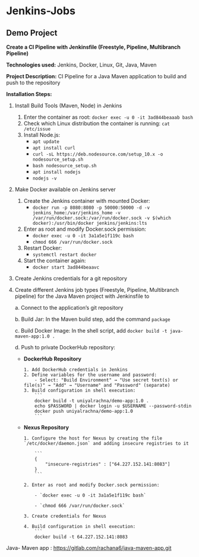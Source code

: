 # Jenkins-Jobs

## Demo Project

**Create a CI Pipeline with Jenkinsfile (Freestyle, Pipeline, Multibranch Pipeline)**

**Technologies used:** Jenkins, Docker, Linux, Git, Java, Maven

**Project Description:**
CI Pipeline for a Java Maven application to build and push to the repository

**Installation Steps:**
1. Install Build Tools (Maven, Node) in Jenkins
    1. Enter the container as root: `docker exec -u 0 -it 3ad844beaaab bash`
    2. Check which Linux distribution the container is running: `cat /etc/issue`
    3. Install Node.js:
        - `apt update`
        - `apt install curl`
        - `curl -sL https://deb.nodesource.com/setup_10.x -o nodesource_setup.sh`
        - `bash nodesource_setup.sh`
        - `apt install nodejs`
        - `nodejs -v`
2. Make Docker available on Jenkins server
    1. Create the Jenkins container with mounted Docker:
        - `docker run -p 8080:8080 -p 50000:50000 -d -v jenkins_home:/var/jenkins_home -v /var/run/docker.sock:/var/run/docker.sock -v $(which docker):/usr/bin/docker jenkins/jenkins:lts`
    2. Enter as root and modify Docker.sock permission:
        - `docker exec -u 0 -it 3a1a5e1f119c bash`
        - `chmod 666 /var/run/docker.sock`
    3. Restart Docker:
        - `systemctl restart docker`
    4. Start the container again:
        - `docker start 3ad844beaavc`
3. Create Jenkins credentials for a git repository
4. Create different Jenkins job types (Freestyle, Pipeline, Multibranch pipeline) for the Java Maven project with Jenkinsfile to

    a. Connect to the application’s git repository
    
    b. Build Jar: In the Maven build step, add the command `package`
    
    c. Build Docker Image: In the shell script, add `docker build -t java-maven-app:1.0 .`
    
    d. Push to private DockerHub repository:
    
      - **DockerHub Repository**
        
            1. Add DockerHub credentials in Jenkins
            2. Define variables for the username and password:
                - Select: "Build Environment" → "Use secret text(s) or file(s)" → "Add" → "Username" and "Password" (separate)
            3. Build configuration in shell execution:
                ```
                docker build -t uniyalrachna/demo-app:1.0 .
                echo $PASSWORD | docker login -u $USERNAME --password-stdin
                docker push uniyalrachna/demo-app:1.0
                ```
      - **Nexus Repository**
        
            1. Configure the host for Nexus by creating the file `/etc/docker/daemon.json` and adding insecure registries to it
            
                ```
                {
                    "insecure-registries" : ["64.227.152.141:8083"]
                }
                ```
                
            2. Enter as root and modify Docker.sock permission:
            
                - `docker exec -u 0 -it 3a1a5e1f119c bash`
                
                - `chmod 666 /var/run/docker.sock`
                
            3. Create credentials for Nexus
           
            4. Build configuration in shell execution:
                ```
                docker build -t 64.227.152.141:8083
                
Java- Maven app : https://gitlab.com/rachana6/java-maven-app.git
